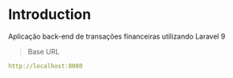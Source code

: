 # Introduction



Aplicação back-end de transações financeiras utilizando Laravel 9


> Base URL

```yaml
http://localhost:8080
```